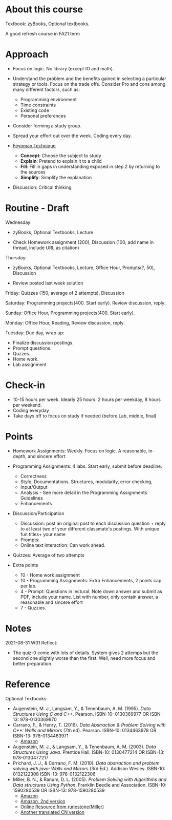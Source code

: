 # About this course

Textbook: zyBooks, Optional textbooks. 

A good refresh course in FA21 term

# Approach

- Focus on logic. No library (except IO and math). 
- Understand the problem and the benefits gained in selecting a particular strategy or tools. Focus on the trade offs. Consider Pro and cons among many different factors, such as: 
  - Programming environment
  - Time constraints
  - Existing code
  - Personal preferences
- Consider forming a study group. 

- Spread your effort out over the week. Coding every day. 

- [Feynman Technique](https://en.wikipedia.org/wiki/Feynman_Technique)
  - **Concept**: Choose the subject to study
  - **Explain**: Pretend to explain it to a child
  - **Fill**: Fill in gaps in understanding exposed in step 2 by returning to the sources
  - **Simplify**: Simplify the explanation
- Discussion: Critical thinking

# Routine - Draft

Wednesday: 

- zyBooks, Optional Textbooks, Lecture

- Check Homework assignment (200), Discussion (100, add name in thread, include URL as citation)

Thursday: 

- zyBooks, Optional Textbooks, Lecture, Office Hour, Prompts(?, 50), Discussion

- Review posted last week solution

Friday: Quizzes (150, average of 2 attempts), Discussion

Saturday: Programming projects(400. Start early). Review discussion, reply. 

Sunday: Office Hour, Programming projects(400. Start early). 

Monday: Office Hour, Reading, Review discussion, reply. 

Tuesday: Due day, wrap up: 

- Finalize discussion postings. 
- Prompt questions. 
- Quzzes. 
- Home work. 
- Lab assignment

# Check-in 

- 10-15 hours per week. Idearly 25 hours: 2 hours per weekday, 8 hours per weekend. 
- Coding everyday
- Take days off to focus on study if needed (before Lab, middle, final)

# Points

- Homework Assignments: Weekly. Focus on logic.  A reasonable, in-depth, and sincere effort

- Programming Assignments: 4 labs. Start early, submit before deadline. 
  - Correctness
  - Style, Documentations. Structures, modularity, error checking,
  - Input/Output
  - Analysis - See more detail in the Programming Assignments Guidelines
  - Enhancements

- Discussion/Participation
  - Discussion: post an original post to each discussion question + reply to at least two of your different classmate's postings. With unique fun titles+ your name
  - Prompts:
  - Online text interaction: Can work ahead. 

- Quizzes: Average of two attempts

- Extra points
  - 10 - Home work assignment
  - 10 - Programming Assignments: Extra Enhancements, 2 points cap per lab. 
  - 4 - Prompt: Questions in lectural. Note down answer and submit as PDF, include your name. List with number, only contain answer. a reasonable and sincere effort
  - 7 - Quzzies. 

# Notes

2021-08-31 W01 Reflect:

- The quiz-0 come with lots of details. System gives 2 attemps but the second one slightly worse than the first. Well, need more focus and better preparation.  

# Reference

Optional Textbooks:

- Augenstein, M. J., Langsam, Y., & Tenenbaum, A. M. (1995). *Data Structures Using C and C++.* Pearson. ISBN-10: 0130369977 OR ISBN-13: 978-0130369970
- Carrano, F., & Henry, T. (2016). *Data Abstraction & Problem Solving with C++: Walls and Mirrors* (7th ed). Pearson. ISBN-10: 0134463978 OR ISBN-13: 978-0134463971
  - [Amazon](https://www.amazon.com/Data-Abstraction-Problem-Solving-Mirrors/dp/0134463978/ref=sr_1_1?dchild=1&keywords=Data+Abstraction+%26+Problem+Solving+with+C%2B%2B%3A+Walls+and+Mirrors&qid=1630507196&s=books&sr=1-1)
- Augenstein, M. J., & Langsam, Y., & Tenenbaum, A. M. (2003). *Data Structures Using Java*. Prentice Hall. ISBN-10: 0130477214 OR ISBN-13: 978-0130477217
- Prichard, J. J., & Carrano, F. M. (2010). *Data abstraction and problem solving with java: Walls and Mirrors* (3rd Ed.). Addison Wesley. ISBN-10: 0132122308 ISBN-13: 978-0132122306
- Miller, B. N., & Ranum, D. L. (2005). *Problem Solving with Algorithms and Data structures Using Python*. Franklin Beedle and Association. ISBN-10: 1590280539 OR ISBN-13: 978-1590280539
  - [Amazon](https://www.amazon.com/Problem-Solving-Algorithms-Structures-Python/dp/1590280539/ref=sr_1_1?dchild=1&keywords=ISBN-10+1590280539&qid=1630472634&sr=8-1)
  - [Amazon, 2nd version](https://www.amazon.com/Problem-Solving-Algorithms-Structures-Python/dp/1590282574/ref=sr_1_1?dchild=1&keywords=Miller%2C+Problem+Solving+with+Algorithms+and+Data+structures+Using+Python&qid=1630471925&sr=8-1)
  - [Online Resource from runestone(Miller)](https://runestone.academy/runestone/books/published/pythonds/index.html)
  - [Another translated CN version](https://github.com/facert/python-data-structure-cn)
